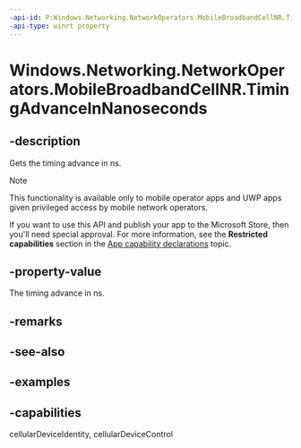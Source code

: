 ```yaml
---
-api-id: P:Windows.Networking.NetworkOperators.MobileBroadbandCellNR.TimingAdvanceInNanoseconds
-api-type: winrt property
---
```


# Windows.Networking.NetworkOperators.MobileBroadbandCellNR.TimingAdvanceInNanoseconds

<!--
public System.Nullable<int> TimingAdvanceInNanoseconds { get; }
-->

## -description

Gets the timing advance in ns.

> [!NOTE]
> This functionality is available only to mobile operator apps and UWP apps given privileged access by mobile network operators.
> 
> If you want to use this API and publish your app to the Microsoft Store, then you'll need special approval. For more information, see the **Restricted capabilities** section in the [App capability declarations](/windows/uwp/packaging/app-capability-declarations#restricted-capabilities) topic.

## -property-value

The timing advance in ns.

## -remarks

## -see-also

## -examples

## -capabilities
cellularDeviceIdentity, cellularDeviceControl
